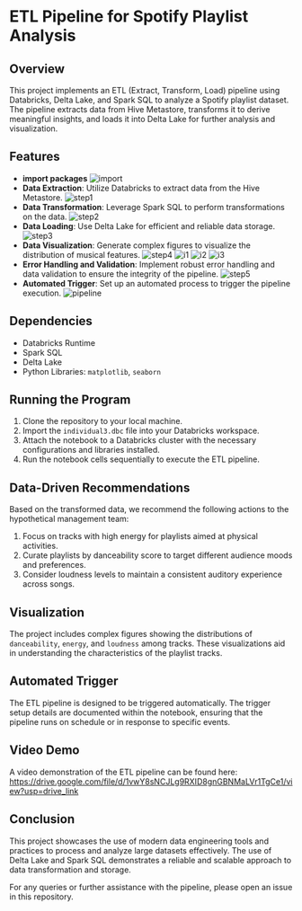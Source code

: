 # ETL Pipeline for Spotify Playlist Analysis

## Overview
This project implements an ETL (Extract, Transform, Load) pipeline using Databricks, Delta Lake, and Spark SQL to analyze a Spotify playlist dataset. The pipeline extracts data from Hive Metastore, transforms it to derive meaningful insights, and loads it into Delta Lake for further analysis and visualization.

## Features
- **import packages**
  ![import](https://github.com/nogibjj/levia_individual_proj3/blob/main/images/import.png)
- **Data Extraction**: Utilize Databricks to extract data from the Hive Metastore.
  ![step1](https://github.com/nogibjj/levia_individual_proj3/blob/main/images/step1.png)
- **Data Transformation**: Leverage Spark SQL to perform transformations on the data.
  ![step2](https://github.com/nogibjj/levia_individual_proj3/blob/main/images/step2.png)
- **Data Loading**: Use Delta Lake for efficient and reliable data storage.
  ![step3](https://github.com/nogibjj/levia_individual_proj3/blob/main/images/step3.png)
- **Data Visualization**: Generate complex figures to visualize the distribution of musical features.
  ![step4](https://github.com/nogibjj/levia_individual_proj3/blob/main/images/step4.png)
  ![i1](https://github.com/nogibjj/levia_individual_proj3/blob/main/images/image1.png)
  ![i2](https://github.com/nogibjj/levia_individual_proj3/blob/main/images/image2.png)
  ![i3](https://github.com/nogibjj/levia_individual_proj3/blob/main/images/image3.png)
- **Error Handling and Validation**: Implement robust error handling and data validation to ensure the integrity of the pipeline.
  ![step5](https://github.com/nogibjj/levia_individual_proj3/blob/main/images/step5.png)
- **Automated Trigger**: Set up an automated process to trigger the pipeline execution.
  ![pipeline](https://github.com/nogibjj/levia_individual_proj3/blob/main/images/pipeline.png)
## Dependencies
- Databricks Runtime
- Spark SQL
- Delta Lake
- Python Libraries: `matplotlib`, `seaborn`

## Running the Program
1. Clone the repository to your local machine.
2. Import the `individual3.dbc` file into your Databricks workspace.
3. Attach the notebook to a Databricks cluster with the necessary configurations and libraries installed.
4. Run the notebook cells sequentially to execute the ETL pipeline.

## Data-Driven Recommendations
Based on the transformed data, we recommend the following actions to the hypothetical management team:
1. Focus on tracks with high energy for playlists aimed at physical activities.
2. Curate playlists by danceability score to target different audience moods and preferences.
3. Consider loudness levels to maintain a consistent auditory experience across songs.

## Visualization
The project includes complex figures showing the distributions of `danceability`, `energy`, and `loudness` among tracks. These visualizations aid in understanding the characteristics of the playlist tracks.

## Automated Trigger
The ETL pipeline is designed to be triggered automatically. The trigger setup details are documented within the notebook, ensuring that the pipeline runs on schedule or in response to specific events.

## Video Demo
A video demonstration of the ETL pipeline can be found here: https://drive.google.com/file/d/1vwY8sNCJLg9RXID8gnGBNMaLVr1TgCe1/view?usp=drive_link

## Conclusion
This project showcases the use of modern data engineering tools and practices to process and analyze large datasets effectively. The use of Delta Lake and Spark SQL demonstrates a reliable and scalable approach to data transformation and storage.

For any queries or further assistance with the pipeline, please open an issue in this repository.

